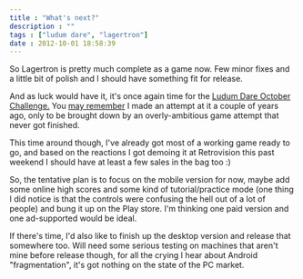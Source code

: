```yaml
---
title : "What's next?"
description : ""
tags : ["ludum dare", "lagertron"]
date : 2012-10-01 18:58:39
---
```


So Lagertron is pretty much complete as a game now. Few minor fixes and a little bit of polish and I should have something fit for release. 

And as luck would have it, it's once again time for the <a href="http://www.ludumdare.com/compo/2012/09/27/announcing-october-challenge-2012/">Ludum Dare October Challenge.</a> You <a href="/category/tags/october-challenge">may remember</a> I made an attempt at it a couple of years ago, only to be brought down by an overly-ambitious game attempt that never got finished.

This time around though, I've already got most of a working game ready to go, and based on the reactions I got demoing it at Retrovision this past weekend I should have at least a few sales in the bag too :)

So, the tentative plan is to focus on the mobile version for now, maybe add some online high scores and some kind of tutorial/practice mode (one thing I did notice is that the controls were confusing the hell out of a lot of people) and bung it up on the Play store. I'm thinking one paid version and one ad-supported would be ideal.


If there's time, I'd also like to finish up the desktop version and release that somewhere too. Will need some serious testing on machines that aren't mine before release though, for all the crying I hear about Android "fragmentation", it's got nothing on the state of the PC market.


<!--more-->